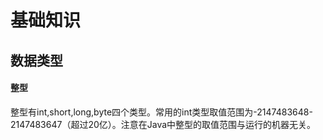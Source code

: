 # 基础知识
## 数据类型
#### 整型
  整型有int,short,long,byte四个类型。常用的int类型取值范围为-2147483648-2147483647（超过20亿）。注意在Java中整型的取值范围与运行的机器无关。
